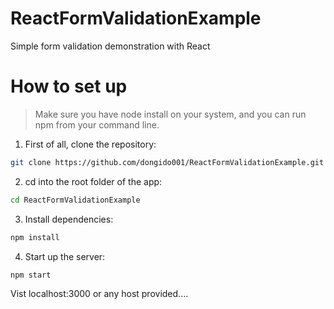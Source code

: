 # ReactFormValidationExample

Simple form validation demonstration with React

# How to set up

>  Make sure you have node install on your system, and you can run npm from your command line.

1. First of all, clone the repository:
```sh
git clone https://github.com/dongido001/ReactFormValidationExample.git
```

2. cd into the root folder of the app:
```sh
cd ReactFormValidationExample
```

3. Install dependencies:
```sh
npm install
```
4. Start up the server:

```sh
npm start
```

Vist localhost:3000 or any host provided....